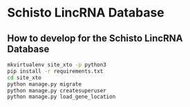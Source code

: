 # Schisto LincRNA Database

## How to develop for the Schisto LincRNA Database

```bash
mkvirtualenv site_xto -p python3
pip install -r requirements.txt
cd site_xto
python manage.py migrate
python manage.py createsuperuser
python manage.py load_gene_location
```